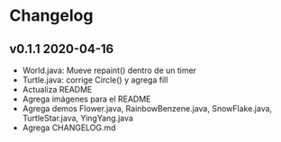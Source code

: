 # Changelog

## v0.1.1 2020-04-16
- World.java: Mueve repaint() dentro de un timer
- Turtle.java: corrige Circle() y agrega fill
- Actualiza README
- Agrega imágenes para el README
- Agrega demos Flower.java, RainbowBenzene.java, SnowFlake.java, TurtleStar.java, YingYang.java
- Agrega CHANGELOG.md

